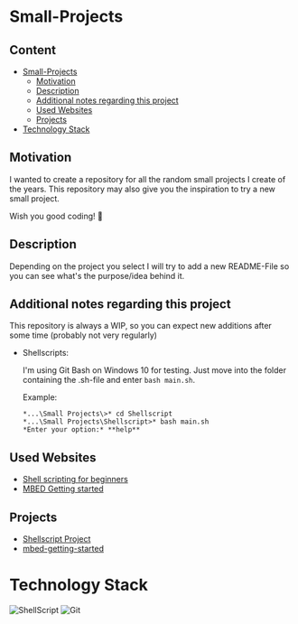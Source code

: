 # Small-Projects

<h2>Content</h2>

- [Small-Projects](#small-projects)
  - [Motivation](#motivation)
  - [Description](#description)
  - [Additional notes regarding this project](#additional-notes-regarding-this-project)
  - [Used Websites](#used-websites)
  - [Projects](#projects)
- [Technology Stack](#technology-stack)

## Motivation

I wanted to create a repository for all the random small projects I create of the years. This repository may also give you the inspiration to try a new small project.

Wish you good coding! :partying_face:

## Description

Depending on the project you select I will try to add a new README-File so you can see what's the purpose/idea behind it.

## Additional notes regarding this project

This repository is always a WIP, so you can expect new additions after some time (probably not very regularly)

- Shellscripts:

  I'm using Git Bash on Windows 10 for testing. Just move into the folder containing the .sh-file and enter ```bash main.sh```.
  
    Example:

      *...\Small Projects\>* cd Shellscript
      *...\Small Projects\Shellscript>* bash main.sh
      *Enter your option:* **help**

## Used Websites

- <a href="https://dev.to/abdadeel/shell-scripting-basics-beginners-guide-1h2b" >Shell scripting for beginners</a>
- <a href="https://os.mbed.com/docs/mbed-os/v6.15/introduction/index.html">MBED Getting started</a>

## Projects

- <a href="https://github.com/PalmaAnd/Small-Projects/tree/main/Shellscripts" >Shellscript Project</a>
- <a href="https://github.com/PalmaAnd/Small-Projects/tree/main/mbed-getting-started" >mbed-getting-started</a>

# Technology Stack

![ShellScript](https://img.shields.io/badge/Shell_Script-121011?style=for-the-badge&logo=gnu-bash&logoColor=white)
![Git](https://img.shields.io/badge/GIT-E44C30?style=for-the-badge&logo=git&logoColor=white)